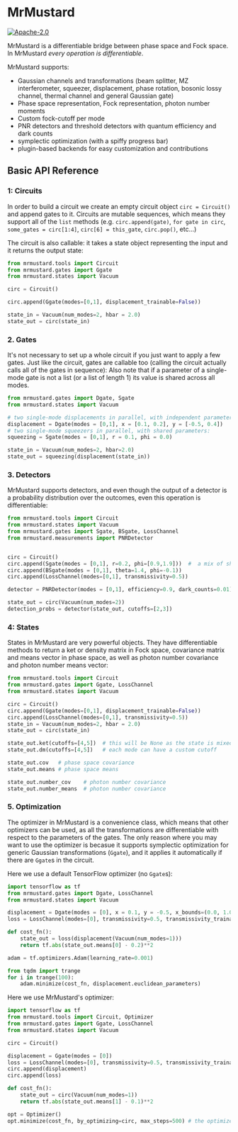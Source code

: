 # MrMustard

[![Apache-2.0](https://img.shields.io/badge/License-Apache--2.0-blue)](https://opensource.org/licenses/Apache-2.0)

MrMustard is a differentiable bridge between phase space and Fock space. In MrMustard _every operation is differentiable_.

MrMustard supports:
- Gaussian channels and transformations (beam splitter, MZ interferometer, squeezer, displacement, phase rotation, bosonic lossy channel, thermal channel and general Gaussian gate)
- Phase space representation, Fock representation, photon number moments
- Custom fock-cutoff per mode
- PNR detectors and threshold detectors with quantum efficiency and dark counts
- symplectic optimization (with a spiffy progress bar)
- plugin-based backends for easy customization and contributions


## Basic API Reference

### 1: Circuits

In order to build a circuit we create an empty circuit object `circ = Circuit()` and append gates to it. 
Circuits are mutable sequences, which means they support all of the `list` methods (e.g. `circ.append(gate)`, `for gate in circ`, `some_gates = circ[1:4]`, `circ[6] = this_gate`, `circ.pop()`, etc...)

The circuit is also callable: it takes a state object representing the input and it returns the output state:

```python
from mrmustard.tools import Circuit
from mrmustard.gates import Ggate
from mrmustard.states import Vacuum

circ = Circuit()

circ.append(Ggate(modes=[0,1], displacement_trainable=False))

state_in = Vacuum(num_modes=2, hbar = 2.0)
state_out = circ(state_in)
```

### 2. Gates
It's not necessary to set up a whole circuit if you just want to apply a few gates. Just like the circuit, gates are callable too (calling the circuit actually calls all of the gates in sequence):
Also note that if a parameter of a single-mode gate is not a list (or a list of length 1) its value is shared across all modes.

```python
from mrmustard.gates import Dgate, Sgate
from mrmustard.states import Vacuum

# two single-mode displacements in parallel, with independent parameters:
displacement = Dgate(modes = [0,1], x = [0.1, 0.2], y = [-0.5, 0.4])
# two single-mode squeezers in parallel, with shared parameters:
squeezing = Sgate(modes = [0,1], r = 0.1, phi = 0.0)

state_in = Vacuum(num_modes=2, hbar=2.0)
state_out = squeezing(displacement(state_in))
```

### 3. Detectors
MrMustard supports detectors, and even though the output of a detector is a probability distribution over the outcomes, even this operation is differentiable:

```python
from mrmustard.tools import Circuit
from mrmustard.states import Vacuum
from mrmustard.gates import Sgate, BSgate, LossChannel
from mrmustard.measurements import PNRDetector


circ = Circuit()
circ.append(Sgate(modes = [0,1], r=0.2, phi=[0.9,1.9]))  #  a mix of shared and independent parameters is allowed
circ.append(BSgate(modes = [0,1], theta=1.4, phi=-0.1))
circ.append(LossChannel(modes=[0,1], transmissivity=0.5))

detector = PNRDetector(modes = [0,1], efficiency=0.9, dark_counts=0.01)

state_out = circ(Vacuum(num_modes=2))
detection_probs = detector(state_out, cutoffs=[2,3])
```

### 4: States
States in MrMustard are very powerful objects. They have differentiable methods to return a ket or density matrix in Fock space, covariance matrix and means vector in phase space, as well as photon number covariance and photon number means vector:
```python
from mrmustard.tools import Circuit
from mrmustard.gates import Ggate, LossChannel
from mrmustard.states import Vacuum

circ = Circuit()
circ.append(Ggate(modes=[0,1], displacement_trainable=False))
circ.append(LossChannel(modes=[0,1], transmissivity=0.5))
state_in = Vacuum(num_modes=2, hbar = 2.0)
state_out = circ(state_in)

state_out.ket(cutoffs=[4,5])  # this will be None as the state is mixed
state_out.dm(cutoffs=[4,5])   # each mode can have a custom cutoff

state_out.cov   # phase space covariance
state_out.means # phase space means

state_out.number_cov    # photon number covariance
state_out.number_means  # photon number covariance
```

### 5. Optimization
The optimizer in MrMustard is a convenience class, which means that other optimizers can be used, as all the transformations are differentiable with respect to the parameters of the gates. The only reason where you may want to use the optimizer is becasue it supports symplectic optimization for generic Gaussian transformations (`Ggate`), and it applies it automatically if there are `Ggate`s in the circuit.

Here we use a default TensorFlow optimizer (no `Ggate`s):
```python
import tensorflow as tf
from mrmustard.gates import Dgate, LossChannel
from mrmustard.states import Vacuum

displacement = Dgate(modes = [0], x = 0.1, y = -0.5, x_bounds=(0.0, 1.0), x_trainable=True, y_trainable=False)
loss = LossChannel(modes=[0], transmissivity=0.5, transmissivity_trainable=False)

def cost_fn():
    state_out = loss(displacement(Vacuum(num_modes=1)))
    return tf.abs(state_out.means[0] - 0.2)**2

adam = tf.optimizers.Adam(learning_rate=0.001)

from tqdm import trange
for i in trange(100):
    adam.minimize(cost_fn, displacement.euclidean_parameters)
```

Here we use MrMustard's optimizer:
```python
import tensorflow as tf
from mrmustard.tools import Circuit, Optimizer
from mrmustard.gates import Ggate, LossChannel
from mrmustard.states import Vacuum

circ = Circuit()

displacement = Ggate(modes = [0])
loss = LossChannel(modes=[0], transmissivity=0.5, transmissivity_trainable=False)
circ.append(displacement)
circ.append(loss)

def cost_fn():
    state_out = circ(Vacuum(num_modes=1))
    return tf.abs(state_out.means[1] - 0.1)**2

opt = Optimizer()
opt.minimize(cost_fn, by_optimizing=circ, max_steps=500) # the optimizer stops earlier if the loss is stable
```
